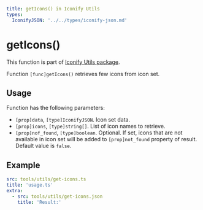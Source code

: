 ```yaml
title: getIcons() in Iconify Utils
types:
  IconifyJSON: '../../types/iconify-json.md'
```

# getIcons()

This function is part of [Iconify Utils package](./index.md).

Function `[func]getIcons()` retrieves few icons from icon set.

## Usage

Function has the following parameters:

- `[prop]data`, `[type]IconifyJSON`. Icon set data.
- `[prop]icons`, `[type]string[]`. List of icon names to retrieve.
- `[prop]nof_found`, `[type]boolean`. Optional. If set, icons that are not available in icon set will be added to `[prop]not_found` property of result. Default value is `false`.

## Example

```yaml
src: tools/utils/get-icons.ts
title: 'usage.ts'
extra:
  - src: tools/utils/get-icons.json
    title: 'Result:'
```

